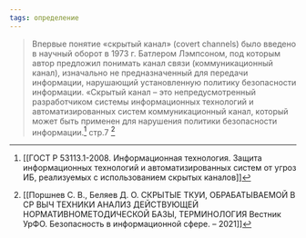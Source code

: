 ```yaml
---
tags: определение
---
```


>Впервые понятие «скрытый канал» (сovert channels) было введено в научный оборот в 1973 г. Батлером Лэмпсоном, под которым автор предложил понимать канал связи (коммуникационный канал), изначально не предназначенный для передачи информации, нарушающий установленную политику безопасности информации.
> «Скрытый канал – это непредусмотренный разработчиком системы информационных технологий и автоматизированных систем коммуникационный канал, который может быть применен для нарушения политики безопасности информации.[^1]
> стр.7 [^2]

[^1]:[[ГОСТ Р 53113.1-2008. Информационная технология. Защита информационных технологий и автоматизированных систем от угроз ИБ, реализуемых с использованием скрытых каналов]]
[^2]:[[Поршнев С. В., Беляев Д. О. СКРЫТЫЕ ТКУИ, ОБРАБАТЫВАЕМОЙ В СР ВЫЧ ТЕХНИКИ АНАЛИЗ ДЕЙСТВУЮЩЕЙ НОРМАТИВНОМЕТОДИЧЕСКОЙ БАЗЫ, ТЕРМИНОЛОГИЯ Вестник УрФО. Безопасность в информационной сфере. – 2021]]
